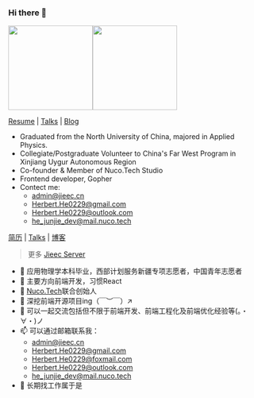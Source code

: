 ### Hi there 👋

<img src="https://github-readme-stats.vercel.app/api?username=HerbertHe&count_private=true" height="170px" /><img src="https://github-readme-stats.vercel.app/api/top-langs/?username=HerbertHe&layout=compact" height="170px" />

[Resume](https://resume.goer.icu/en) | [Talks](https://talks.goer.icu) | [Blog](https://goer.icu)

- Graduated from the North University of China, majored in Applied Physics.
- Collegiate/Postgraduate Volunteer to China's Far West Program in Xinjiang Uygur Autonomous Region
- Co-founder & Member of Nuco.Tech Studio
- Frontend developer, Gopher
- Contect me:
  - admin@jieec.cn
  - Herbert.He0229@gmail.com
  - Herbert.He0229@outlook.com
  - he_junjie_dev@mail.nuco.tech

[简历](https://resume.goer.icu) | [Talks](https://talks.goer.icu) | [博客](https://goer.icu)

> 更多 [Jieec Server](https://server.jieec.cn)

- 🔭 应用物理学本科毕业，西部计划服务新疆专项志愿者，中国青年志愿者
- 🌱 主要方向前端开发，习惯React
- 👯 [Nuco.Tech](https://github.com/NucoTech)联合创始人
- 🤔 深挖前端开源项目ing（￣︶￣）↗　
- 💬 可以一起交流包括但不限于前端开发、前端工程化及前端优化经验等(。・∀・)ノ
- 📫 可以通过邮箱联系我：
  - admin@jieec.cn 
  - Herbert.He0229@gmail.com
  - Herbert.He0229@foxmail.com
  - Herbert.He0229@outlook.com
  - he_junjie_dev@mail.nuco.tech
- 👀 长期找工作属于是
